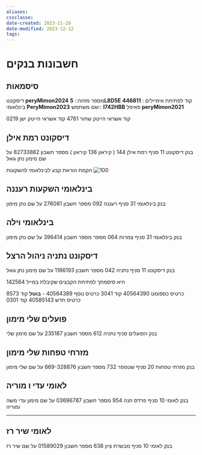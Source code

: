 ```yaml
---
aliases: 
cssclasse: 
date-created: 2023-11-28
date-modified: 2023-12-12
tags: 
---
```


# חשבונות בנקים

## סיסמאות

דיסקונט **peryMimon2024** מספר מזהה:: **5L8D5E** קוד לפתיחת אימיילים  : **446811**
בינלאומי **PeryMimon2023** שם משתמש:: **I742HBB**
פאיפל **peryMimon2021**

קוד אשראי הייטק שחור 4761
קוד אשראי הייטק ישן 0219

## דיסקונט רמת אילן

בנק דיסקונט 11 סניף רמת אילן 144 ( קיראון 136 קיראון )
מספר חשבון 82733882
על שם מימון נתן גואל

הקמת הוראת קבע לבינלאומי להשקעות
![100](https://i.imgur.com/pOcdwlb.png#100)



## בינלאומי השקעות רעננה

בנק בינלאומי 31 סניף רעננה 092
מספר חשבון 276081
על שם נתן מימון

## בינלאומי וילה

בנק בינלאומי 31 סניף צמרות 064 מספר
מספר חשבון 396414
על שם נתן מימון

## דיסקונט נתניה ניהול הרצל

בנק דיסקונט 11 סניף נתניה 042
מספר חשבון 1186193
על שם מימון נתן גואל

142564 היא סיסמתך לפתיחת הקבצים שקיבלת במייל

כרטיס כספומט 40564390 קוד 3041
כרטיס נוסף 40564389 - **בוטל** קוד 8573
כרטיס חדש 40585143 קוד 0301

## פועלים שלי מימון

בנק הפועלים סניף נתניה 612
מספר חשבון 235187
על שם מימון שלי

## מזרחי טפחות שלי מימון

בנק מזרחי טפחות 20 סניף שטמפר 732
מספר חשבון 669-328876
על שם שלי מימון

## לאומי עדי ו מוריה

בנק לאומי 10 סניף פרדס חנה 954
מספר חשבון 03696787
על שם מימון עדי משה ומוריה

------------

## לאומי שיר רז

בנק לאומי 10 סניף מבשרת ציון 638
מספר חשבון 01589029
על שם שיר רז


